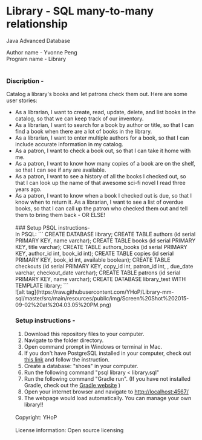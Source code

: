 # Library - SQL many-to-many relationship

Java Advanced Database<br>

Author name - Yvonne Peng<br>
Program name - Library<br>
<br>
### Discription -<br>
Catalog a library's books and let patrons check them out. Here are some user stories:<br>
<ul>
<li> As a librarian, I want to create, read, update, delete, and list books in the catalog, so that we can keep track of our inventory.</li>
<li> As a librarian, I want to search for a book by author or title, so that I can find a book when there are a lot of books in the library.</li>
<li> As a librarian, I want to enter multiple authors for a book, so that I can include accurate information in my catalog.</li>
<li> As a patron, I want to check a book out, so that I can take it home with me.</li>
<li> As a patron, I want to know how many copies of a book are on the shelf, so that I can see if any are available.</li>
<li> As a patron, I want to see a history of all the books I checked out, so that I can look up the name of that awesome sci-fi novel I read three years ago.</li>
<li> As a patron, I want to know when a book I checked out is due, so that I know when to return it.
As a librarian, I want to see a list of overdue books, so that I can call up the patron who checked them out and tell them to bring them back - OR ELSE!</li>
</ol>
<br>
### Setup PSQL instructions-<br>
In PSQL:
```
CREATE DATABASE library;
CREATE TABLE authors (id serial PRIMARY KEY, name varchar);
CREATE TABLE books (id serial PRIMARY KEY, title varchar);
CREATE TABLE authors_books (id serial PRIMARY KEY, author_id int, book_id int);
CREATE TABLE copies (id serial PRIMARY KEY, book_id int, available boolean);
CREATE TABLE checkouts (id serial PRIMARY KEY, copy_id int, patron_id int, , due_date varchar, checkout_date varchar);
CREATE TABLE patrons (id serial PRIMARY KEY, name varchar);
CREATE DATABASE library_test WITH TEMPLATE library;
```
<br>
![alt tag](https://raw.githubusercontent.com/YHoP/Library-mm-sql/master/src/main/resources/public/img/Screen%20Shot%202015-09-02%20at%204.03.05%20PM.png)

### Setup instructions -<br>
1. Download this repository files to your computer.<br>
2. Navigate to the folder directory.<br>
3. Open command prompt in Windows or terminal in Mac.<br>
4. If you don't have PostgreSQL installed in your computer, check out <a href="https://www.learnhowtoprogram.com/lessons/installing-postgres">this link</a> and follow the instruction.
5. Create a database: "shoes" in your computer.<br>
6. Run the following command "psql library < library.sql"<br>
7. Run the following command "Gradle run". (If you have not installed Gradle, check out the <a href="https://gradle.org/getting-started-gradle-java/">Gradle website</a> )<br>
8. Open your internet browser and navigate to <a href="http://localhost:4567/">http://localhost:4567/</a><br>
9. The webpage would load automatically. You can manage your own library!!<br>
<br>
Copyright: YHoP<br>
<br>
License information: Open source licensing<br>

